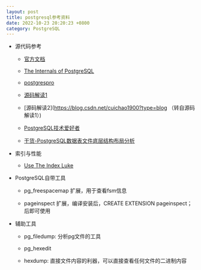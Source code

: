 ```yaml
---
layout: post
title: postgresql参考资料
date: 2022-10-23 20:20:23 +0800
category: PostgreSQL
---
```



* 源代码参考

  - [官方文档](https://www.postgresql.org/docs/15/internals.html)
 
  - [The Internals of PostgreSQL](https://www.interdb.jp/pg/index.html)

  - [postgrespro](https://postgrespro.com/blog/pgsql/3994098)

  - [源码解读1](http://blog.itpub.net/6906/)

  - [源码解读2](https://blog.csdn.net/cuichao1900?type=blog （转自源码解读1）)

  - [PostgreSQL技术爱好者](https://foucus.blog.csdn.net/category_9332424.html)

  - [干货-PostgreSQL数据表文件底层结构布局分析](https://blog.csdn.net/MyySophia/article/details/120724075)

* 索引与性能

  - [Use The Index Luke](https://use-the-index-luke.com/sql/table-of-contents)

* PostgreSQL自带工具

  - pg_freespacemap 扩展，用于查看fsm信息

  - pageinspect 扩展，编译安装后，CREATE EXTENSION pageinspect； 后即可使用

* 辅助工具
  - pg_filedump: 分析pg文件的工具
 
  - pg_hexedit

  - hexdump: 直接文件内容的利器，可以直接查看任何文件的二进制内容
